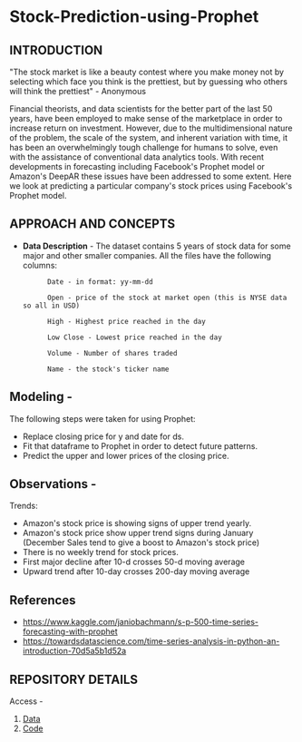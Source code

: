 # Stock-Prediction-using-Prophet

## INTRODUCTION
"The stock market is like a beauty contest where you make money not by selecting which face you think is the prettiest, but by guessing who others will think the prettiest" - Anonymous

Financial theorists, and data scientists for the better part of the last 50 years, have been employed to make sense of the marketplace in order to increase return on investment. However, due to the multidimensional nature of the problem, the scale of the system, and inherent variation with time, it has been an overwhelmingly tough challenge for humans to solve, even with the assistance of conventional data analytics tools. With recent developments in forecasting including Facebook's Prophet model or Amazon's DeepAR these issues have been addressed to some extent. Here we look at predicting a particular company's stock prices using Facebook's Prophet model.


## APPROACH AND CONCEPTS
* **Data Description** - The dataset contains 5 years of stock data for some major and other smaller companies.  All the files have the following columns:
            
            Date - in format: yy-mm-dd

            Open - price of the stock at market open (this is NYSE data so all in USD)

            High - Highest price reached in the day

            Low Close - Lowest price reached in the day

            Volume - Number of shares traded

            Name - the stock's ticker name


## **Modeling** - 
The following steps were taken for using Prophet:
  * Replace closing price for y and date for ds.
  * Fit that dataframe to Prophet in order to detect future patterns.
  * Predict the upper and lower prices of the closing price.

## **Observations** - 
Trends:
  * Amazon's stock price is showing signs of upper trend yearly.
  * Amazon's stock price show upper trend signs during January (December Sales tend to give a boost to Amazon's stock price)
  * There is no weekly trend for stock prices.
  * First major decline after 10-d crosses 50-d moving average
  * Upward trend after 10-day crosses 200-day moving average


## References
* https://www.kaggle.com/janiobachmann/s-p-500-time-series-forecasting-with-prophet
* https://towardsdatascience.com/time-series-analysis-in-python-an-introduction-70d5a5b1d52a

## REPOSITORY DETAILS
Access -
1. [Data](https://www.kaggle.com/camnugent/sandp500)
2. [Code](https://github.com/arnavd17/Stock-Prediction-using-Prophet/blob/master/Stock_Prediction_using_Prophet.ipynb)
